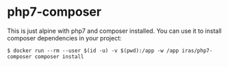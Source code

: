 # php7-composer

This is just alpine with php7 and composer installed. You can use it to install composer dependencies in your project:

```console
$ docker run --rm --user $(id -u) -v $(pwd):/app -w /app iras/php7-composer composer install
```

